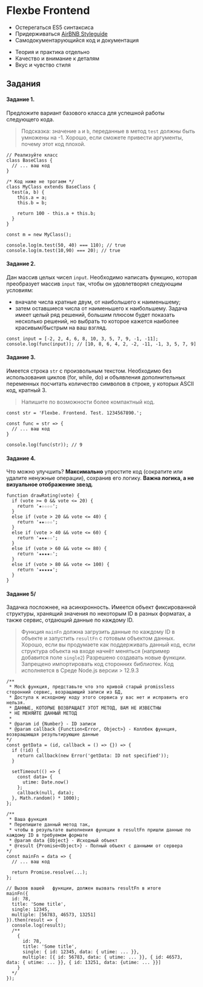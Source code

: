 # Flexbe Frontend

* Остерегаться ES5 синтаксиса
* Придерживаться [AirBNB Styleguide](https://github.com/leonidlebedev/javascript-airbnb)
* Самодокументарующийся код и документация

+ Теория и практика отдельно
+ Качество и внимание к деталям
+ Вкус и чувство стиля

## Задания

#### Задание 1.

Предложите вариант базового класса для успешной работы следующего кода.
> Подсказка: значение `a` и `b`, переданные в метод `test` должны быть умножены на -1.
> Хорошо, если сможете привести аргументы, почему этот код плохой.

```
// Реализуйте класс
class BaseClass {
  // ... ваш код
}

/* Код ниже не трогаем */
class MyClass extends BaseClass {
  test(a, b) {
    this.a = a;
    this.b = b;
    
    return 100 - this.a + this.b;
  }
}

const m = new MyClass();

console.log(m.test(50, 40) === 110); // true
console.log(m.test(10,90) === 20); // true
```

#### Задание 2.

Дан массив целых чисел `input`. Необходимо написать функцию, которая преобразует массив `input` так, чтобы он удовлетворял следующим условиям:
* вначале числа кратные двум, от наибольшего к наименьшему;
* затем оставшиеся числа от наименьшего к наибольшему.
Задача имеет целый ряд решений, большим плюсом будет показать несколько решений, но выбрать то которое кажется наиболее красивым/быстрым на ваш взгляд.

```
const input = [-2, 2, 4, 6, 8, 10, 3, 5, 7, 9, -1, -11];
console.log(func(input)); // [10, 8, 6, 4, 2, -2, -11, -1, 3, 5, 7, 9]
```

#### Задание 3.

Имеется строка `str` с произвольным текстом. Необходимо без использования циклов (for, while, do) и объявления дополнительных переменных посчитать количество символов в строке, у которых ASCII код, кратный 3.
> Напишите по возможности более компактный код.

```
const str = 'Flexbe. Frontend. Test. 1234567890.';

const func = str => {
  // ... ваш код
}

console.log(func(str)); // 9
```

#### Задание 4.

Что можно улучшить? **Максимально** упростите код (сократите или удалите ненужные операции), сохранив его логику. **Важна логика, а не визуальное отображение звезд**.

```
function drawRating(vote) {
  if (vote >= 0 && vote <= 20) {
    return '★☆☆☆☆';
  }
  else if (vote > 20 && vote <= 40) {
    return '★★☆☆☆';
  }
  else if (vote > 40 && vote <= 60) {
    return '★★★☆☆';
  }
  else if (vote > 60 && vote <= 80) {
    return '★★★★☆';
  }
  else if (vote > 80 && vote <= 100) {
    return '★★★★★';
  }
}
```

#### Задание 5/

Задачка посложнее, на асинхронность. Имеется объект фиксированной структуры, хранящий значения по некоторым ID в разных форматах, а также сервис, отдающий данные по каждому ID.
> Функция `mainFn` должна загрузить данные по каждому ID в объекте и запустить `resultFn` с готовым объектом данных.
> Хорошо, если вы продумаете как поддерживать данный код, если структура объекта на входе начнёт меняться (например добавится поле `single2`)
> Разрешено создавать новые функции. Запрещено импортировать код сторонних библиотек.
Код исполняется в Среде Node.js версии > 12.9.3

```
/**
 * Mock функция, представьте что это кривой старый promissless сторонний сервис, возращающий записи из БД,
 * Доступа к исходному коду этого сервиса у вас нет и исправить его нельзя.
 * ДАННЫЕ, КОТОРЫЕ ВОЗВРАЩАЕТ ЭТОТ МЕТОД, ВАМ НЕ ИЗВЕСТНЫ
 * НЕ МЕНЯЙТЕ ДАННЫЙ МЕТОД
 * 
 * @param id {Number} - ID записи
 * @param callback {Function<Error, Object>} - Коллбек функция, возвращающая результирующие данные
*/
const getData = (id, callback = () => {}) => {
  if (!id) {
    return callback(new Error('getData: ID not specified'));
  }
  
  setTimeout(() => {
    const data= {
      utime: Date.now()
    };
    callback(null, data);
  }, Math.random() * 1000);
};

/**
 * Ваша функция
 * Перепишите данный метод так,
 * чтобы в результате выполнения функции в resultFn пришли данные по каждому ID в требуемом формате
 * @param data {Object} - Исходный объект
 * @result {Promise<Object>} - Полный объект с данными от сервера
*/
const mainFn = data => {
  // ... ваш код
  
  return Promise.resolve(...);
};

// Вызов вашей   функции, должен вызвать resultFn в итоге
mainFn({
  id: 78,
  title: 'Some title',
  single: 12345,
  multiple: [56783, 46573, 13251]
}).then(result => {
  console.log(result);
  /**
    {
      id: 78,
      title: 'Some title',
      single: { id: 12345, data: { utime: ... }},
      multiple: [{ id: 56783, data: { utime: ... }}, { id: 46573, data: { utime: ... }}, { id: 13251, data: {utime: ... }}]
    }
  */
});
```
